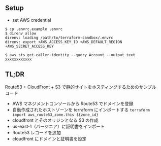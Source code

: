 ## Setup

- set AWS credential

```shell
$ cp .envrc.example .envrc
$ direnv allow
direnv: loading /path/to/terraform-sandbox/.envrc
direnv: export +AWS_ACCESS_KEY_ID +AWS_DEFAULT_REGION +AWS_SECRET_ACCESS_KEY

$ aws sts get-caller-identity --query Account --output text
xxxxxxxxxxxx
```

## TL;DR

Route53 + CloudFront + S3 で静的サイトをホスティングするためのサンプルコード

- AWS マネジメントコンソールから Route53 でドメインを登録
- 自動作成されたホストゾーンを terraform にインポートする
  `terraform import aws_route53_zone.this ${zone_id}`
- cloudfront とそのオリジンとなる S3 の作成
- us-east-1（バージニア）に証明書をインポート
- Route53 レコードを追加
- cloudfront にドメインと証明書を設定
